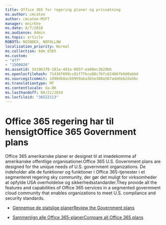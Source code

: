 ```yaml
---
title: Office 365 for regering planer og prissætning
ms.author: cmcatee
author: cmcatee-MSFT
manager: mnirkhe
ms.date: 8/7/2018
ms.audience: Admin
ms.topic: article
ROBOTS: NOINDEX, NOFOLLOW
localization_priority: Normal
ms.collection: Adm_O365
ms.custom:
- "477"
- "1500026"
ms.assetid: 541063f0-181a-4d1a-895f-ea90ec3b29bb
ms.openlocfilehash: 71436f099cc81f7fbce88c76fc62406fb9d0abbd
ms.sourcegitcommit: 1d98db8acb9959aba3b5e308a567ade6b62da56c
ms.translationtype: MT
ms.contentlocale: da-DK
ms.lasthandoff: 08/22/2019
ms.locfileid: "36522113"
---
```

# <a name="office-365-government-plans"></a><span data-ttu-id="d929b-102">Office 365 regering har til hensigt</span><span class="sxs-lookup"><span data-stu-id="d929b-102">Office 365 Government plans</span></span>

<span data-ttu-id="d929b-103">Office 365 amerikanske planer er designet til at imødekomme af amerikanske offentlige organisationer.</span><span class="sxs-lookup"><span data-stu-id="d929b-103">Office 365 U.S. Government plans are designed for the unique needs of U.S. government organizations.</span></span> <span data-ttu-id="d929b-104">De indeholder alle de funktioner og funktioner i Office 365-tjenester i et segmenteret regering sky community, der gør det muligt for virksomheder at opfylde USA overholdelse og sikkerhedsstandarder.</span><span class="sxs-lookup"><span data-stu-id="d929b-104">They provide all the features and capabilities of Office 365 services in a segmented government cloud community that enables organizations to meet U.S. compliance and security standards.</span></span>
  
- [<span data-ttu-id="d929b-105">Gennemse de statslige planer</span><span class="sxs-lookup"><span data-stu-id="d929b-105">Review the Government plans</span></span>](https://products.office.com/government/compare-office-365-government-plans)

- [<span data-ttu-id="d929b-106">Sammenlign alle Office 365-planer</span><span class="sxs-lookup"><span data-stu-id="d929b-106">Compare all Office 365 plans</span></span>](https://products.office.com/business/compare-more-office-365-for-business-plans)